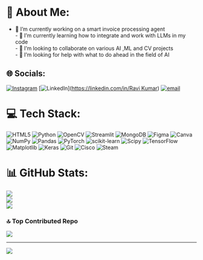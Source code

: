 # 💫 About Me:
- 🔭 I’m currently working on a smart invoice processing agent<br>- 🌱 I’m currently learning how to integrate and work with LLMs in my code<br>- 👯 I’m looking to collaborate on various AI ,ML and CV projects<br>- 🤔 I’m looking for help with what to do ahead in the field of AI


## 🌐 Socials:
[![Instagram](https://img.shields.io/badge/Instagram-%23E4405F.svg?logo=Instagram&logoColor=white)](https://instagram.com/ra.vikumar9709) [![LinkedIn](https://img.shields.io/badge/LinkedIn-%230077B5.svg?logo=linkedin&logoColor=white)]([https://linkedin.com/in/Ravi Kumar](https://www.linkedin.com/in/ravi-kumar-797775284/)) [![email](https://img.shields.io/badge/Email-D14836?logo=gmail&logoColor=white)](mailto:ravikumarjha6969@gmail.com) 

# 💻 Tech Stack:
![HTML5](https://img.shields.io/badge/html5-%23E34F26.svg?style=plastic&logo=html5&logoColor=white) ![Python](https://img.shields.io/badge/python-3670A0?style=plastic&logo=python&logoColor=ffdd54) ![OpenCV](https://img.shields.io/badge/opencv-%23white.svg?style=plastic&logo=opencv&logoColor=white) ![Streamlit](https://img.shields.io/badge/Streamlit-%23FE4B4B.svg?style=plastic&logo=streamlit&logoColor=white) ![MongoDB](https://img.shields.io/badge/MongoDB-%234ea94b.svg?style=plastic&logo=mongodb&logoColor=white) ![Figma](https://img.shields.io/badge/figma-%23F24E1E.svg?style=plastic&logo=figma&logoColor=white) ![Canva](https://img.shields.io/badge/Canva-%2300C4CC.svg?style=plastic&logo=Canva&logoColor=white) ![NumPy](https://img.shields.io/badge/numpy-%23013243.svg?style=plastic&logo=numpy&logoColor=white) ![Pandas](https://img.shields.io/badge/pandas-%23150458.svg?style=plastic&logo=pandas&logoColor=white) ![PyTorch](https://img.shields.io/badge/PyTorch-%23EE4C2C.svg?style=plastic&logo=PyTorch&logoColor=white) ![scikit-learn](https://img.shields.io/badge/scikit--learn-%23F7931E.svg?style=plastic&logo=scikit-learn&logoColor=white) ![Scipy](https://img.shields.io/badge/SciPy-%230C55A5.svg?style=plastic&logo=scipy&logoColor=%white) ![TensorFlow](https://img.shields.io/badge/TensorFlow-%23FF6F00.svg?style=plastic&logo=TensorFlow&logoColor=white) ![Matplotlib](https://img.shields.io/badge/Matplotlib-%23ffffff.svg?style=plastic&logo=Matplotlib&logoColor=black) ![Keras](https://img.shields.io/badge/Keras-%23D00000.svg?style=plastic&logo=Keras&logoColor=white) ![Git](https://img.shields.io/badge/git-%23F05033.svg?style=plastic&logo=git&logoColor=white) ![Cisco](https://img.shields.io/badge/cisco-%23049fd9.svg?style=plastic&logo=cisco&logoColor=black) ![Steam](https://img.shields.io/badge/steam-%23000000.svg?style=plastic&logo=steam&logoColor=white)
# 📊 GitHub Stats:
![](https://github-readme-stats.vercel.app/api?username=notripped&theme=great-gatsby&hide_border=false&include_all_commits=false&count_private=false)<br/>
![](https://nirzak-streak-stats.vercel.app/?user=notripped&theme=great-gatsby&hide_border=false)<br/>
![](https://github-readme-stats.vercel.app/api/top-langs/?username=notripped&theme=great-gatsby&hide_border=false&include_all_commits=false&count_private=false&layout=compact)

### 🔝 Top Contributed Repo
![](https://github-contributor-stats.vercel.app/api?username=notripped&limit=5&theme=dark&combine_all_yearly_contributions=true)

---
[![](https://visitcount.itsvg.in/api?id=notripped&icon=0&color=6)](https://visitcount.itsvg.in)

<!-- Proudly created with GPRM ( https://gprm.itsvg.in ) -->
